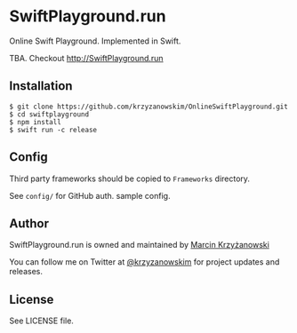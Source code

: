 # SwiftPlayground.run

Online Swift Playground. Implemented in Swift.

TBA. Checkout http://SwiftPlayground.run

## Installation

```
$ git clone https://github.com/krzyzanowskim/OnlineSwiftPlayground.git
$ cd swiftplayground
$ npm install
$ swift run -c release
```

## Config

Third party frameworks should be copied to `Frameworks` directory.

See `config/` for GitHub auth. sample config.

## Author

SwiftPlayground.run is owned and maintained by [Marcin Krzyżanowski](http://www.krzyzanowskim.com)

You can follow me on Twitter at [@krzyzanowskim](http://twitter.com/krzyzanowskim) for project updates and releases.

## License

See LICENSE file.